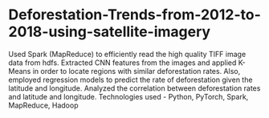 # Deforestation-Trends-from-2012-to-2018-using-satellite-imagery


Used Spark (MapReduce) to efficiently read the high quality TIFF image data from hdfs. 
Extracted CNN features from the images and applied K-Means in order to locate regions with similar deforestation rates. 
Also, employed regression models to predict the rate of deforestation given the latitude and longitude. 
Analyzed the correlation between deforestation rates and latitude and longitude.
Technologies used - Python, PyTorch, Spark, MapReduce, Hadoop
